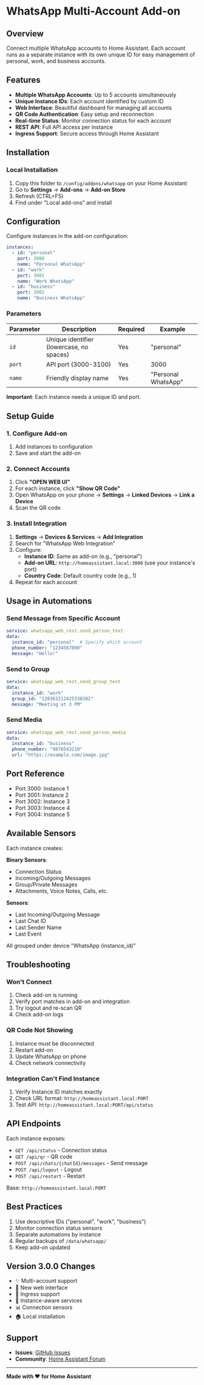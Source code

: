 # WhatsApp Multi-Account Add-on

## Overview

Connect multiple WhatsApp accounts to Home Assistant. Each account runs as a separate instance with its own unique ID for easy management of personal, work, and business accounts.

## Features

- **Multiple WhatsApp Accounts**: Up to 5 accounts simultaneously
- **Unique Instance IDs**: Each account identified by custom ID
- **Web Interface**: Beautiful dashboard for managing all accounts
- **QR Code Authentication**: Easy setup and reconnection
- **Real-time Status**: Monitor connection status for each account
- **REST API**: Full API access per instance
- **Ingress Support**: Secure access through Home Assistant

## Installation

### Local Installation

1. Copy this folder to `/config/addons/whatsapp` on your Home Assistant
2. Go to **Settings** → **Add-ons** → **Add-on Store**
3. Refresh (CTRL+F5)
4. Find under "Local add-ons" and install

## Configuration

Configure instances in the add-on configuration:

```yaml
instances:
  - id: "personal"
    port: 3000
    name: "Personal WhatsApp"
  - id: "work"
    port: 3001
    name: "Work WhatsApp"
  - id: "business"
    port: 3002
    name: "Business WhatsApp"
```

### Parameters

| Parameter | Description | Required | Example |
|-----------|-------------|----------|---------|
| `id` | Unique identifier (lowercase, no spaces) | Yes | "personal" |
| `port` | API port (3000-3100) | Yes | 3000 |
| `name` | Friendly display name | Yes | "Personal WhatsApp" |

**Important**: Each instance needs a unique ID and port.

## Setup Guide

### 1. Configure Add-on

1. Add instances to configuration
2. Save and start the add-on

### 2. Connect Accounts

1. Click **"OPEN WEB UI"**
2. For each instance, click **"Show QR Code"**
3. Open WhatsApp on your phone → **Settings** → **Linked Devices** → **Link a Device**
4. Scan the QR code

### 3. Install Integration

1. **Settings** → **Devices & Services** → **Add Integration**
2. Search for "WhatsApp Web Integration"
3. Configure:
   - **Instance ID**: Same as add-on (e.g., "personal")
   - **Add-on URL**: `http://homeassistant.local:3000` (use your instance's port)
   - **Country Code**: Default country code (e.g., 1)
4. Repeat for each account

## Usage in Automations

### Send Message from Specific Account

```yaml
service: whatsapp_web_rest.send_person_text
data:
  instance_id: "personal"  # Specify which account
  phone_number: "1234567890"
  message: "Hello!"
```

### Send to Group

```yaml
service: whatsapp_web_rest.send_group_text
data:
  instance_id: "work"
  group_id: "120363212425338382"
  message: "Meeting at 3 PM"
```

### Send Media

```yaml
service: whatsapp_web_rest.send_person_media
data:
  instance_id: "business"
  phone_number: "9876543210"
  url: "https://example.com/image.jpg"
```

## Port Reference

- Port 3000: Instance 1
- Port 3001: Instance 2
- Port 3002: Instance 3
- Port 3003: Instance 4
- Port 3004: Instance 5

## Available Sensors

Each instance creates:

**Binary Sensors**:
- Connection Status
- Incoming/Outgoing Messages
- Group/Private Messages
- Attachments, Voice Notes, Calls, etc.

**Sensors**:
- Last Incoming/Outgoing Message
- Last Chat ID
- Last Sender Name
- Last Event

All grouped under device "WhatsApp (instance_id)"

## Troubleshooting

### Won't Connect
1. Check add-on is running
2. Verify port matches in add-on and integration
3. Try logout and re-scan QR
4. Check add-on logs

### QR Code Not Showing
1. Instance must be disconnected
2. Restart add-on
3. Update WhatsApp on phone
4. Check network connectivity

### Integration Can't Find Instance
1. Verify Instance ID matches exactly
2. Check URL format: `http://homeassistant.local:PORT`
3. Test API: `http://homeassistant.local:PORT/api/status`

## API Endpoints

Each instance exposes:
- `GET /api/status` - Connection status
- `GET /api/qr` - QR code
- `POST /api/chats/{chatId}/messages` - Send message
- `POST /api/logout` - Logout
- `POST /api/restart` - Restart

Base: `http://homeassistant.local:PORT`

## Best Practices

1. Use descriptive IDs ("personal", "work", "business")
2. Monitor connection status sensors
3. Separate automations by instance
4. Regular backups of `/data/whatsapp/`
5. Keep add-on updated

## Version 3.0.0 Changes

- ✨ Multi-account support
- 🎨 New web interface
- 📱 Ingress support
- 🔌 Instance-aware services
- 📊 Connection sensors
- 🏠 Local installation

## Support

- **Issues**: [GitHub Issues](https://github.com/autohhacs/whatsapp-ha-addon/issues)
- **Community**: [Home Assistant Forum](https://community.home-assistant.io)

---

**Made with ❤️ for Home Assistant**
